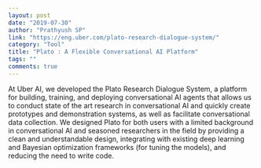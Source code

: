 ```yaml
---
layout: post
date: "2019-07-30"
author: "Prathyush SP"
link: "https://eng.uber.com/plato-research-dialogue-system/"
category: "Tool"
title: "Plato : A Flexible Conversational AI Platform"
tags: ""
comments: true
---
```

At Uber AI, we developed the Plato Research Dialogue System, a platform for building, training, and deploying conversational AI agents that allows us to conduct state of the art research in conversational AI and quickly create prototypes and demonstration systems, as well as facilitate conversational data collection. We designed Plato for both users with a limited background in conversational AI and seasoned researchers in the field by providing a clean and understandable design, integrating with existing deep learning and Bayesian optimization frameworks (for tuning the models), and reducing the need to write code.